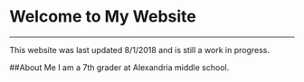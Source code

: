 # Welcome to My Website
---
This website was last updated 8/1/2018 and is still a work in progress.

##About Me
I am a 7th grader at Alexandria middle school.
